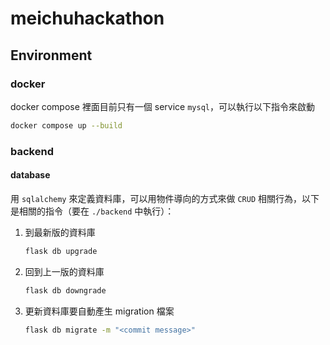 # meichuhackathon

## Environment

### docker

docker compose 裡面目前只有一個 service `mysql`，可以執行以下指令來啟動
```bash
docker compose up --build
```

### backend

#### database

用 `sqlalchemy` 來定義資料庫，可以用物件導向的方式來做 `CRUD` 相關行為，以下是相關的指令（要在 `./backend` 中執行）：

1. 到最新版的資料庫
    ```bash
    flask db upgrade
    ```
2. 回到上一版的資料庫
    ```bash
    flask db downgrade
    ```
3. 更新資料庫要自動產生 migration 檔案
    ```bash
    flask db migrate -m "<commit message>"
    ```
